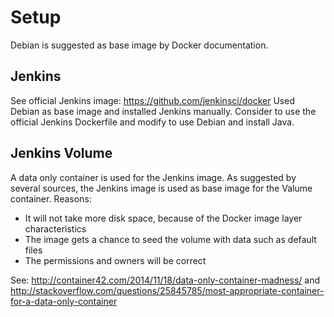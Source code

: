 #   Setup
Debian is suggested as base image by Docker documentation.

##  Jenkins
See official Jenkins image: https://github.com/jenkinsci/docker
Used Debian as base image and installed Jenkins manually.
Consider to use the official Jenkins Dockerfile and modify to use Debian and install Java.

##  Jenkins Volume
A data only container is used for the Jenkins image.
As suggested by several sources,
the Jenkins image is used as base image for the Valume container.
Reasons:
- It will not take more disk space, because of the Docker image layer characteristics 
- The image gets a chance to seed the volume with data such as default files
- The permissions and owners will be correct

See: http://container42.com/2014/11/18/data-only-container-madness/ and
http://stackoverflow.com/questions/25845785/most-appropriate-container-for-a-data-only-container

